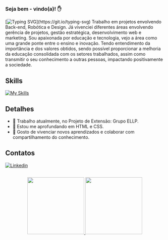 ### Seja bem - vindo(a)! ✋

[![Typing SVG](https://readme-typing-svg.herokuapp.com/?color=00FF7F&size=35&center=true&vCenter=true&width=1000&lines=Olá,me+chamo+Gabriela+Bueno!;Developer+;Sou+de+Cornélio+Procópio,+PR.;+e+estudante+de+Engenharia+da+Computação.)](https://git.io/typing-svg)
Trabalho em projetos envolvendo Back-end, Robótica e Design. Já vivenciei diferentes áreas envolvendo gerência de projetos, 
gestão estratégica, desenvolvimento web e marketing. Sou apaixonada por educação e tecnologia, vejo a área  como uma grande 
ponte entre o ensino e inovação. 
Tendo entendimento da importância e dos valores obtidos, sendo possível proporcionar a melhoria da educação consolidada com
os setores trabalhados, assim como transmitir o seu conhecimento a outras pessoas, impactando positivamente a sociedade.

## Skills
[![My Skills](https://skillicons.dev/icons?i=c,java,mysql,r,html,css,js,python)](https://skillicons.dev)

## Detalhes
- 🔭 Trabalho atualmente, no Projeto de Extensão: Grupo ELLP.
- 🌱 Estou me aprofundando em HTML e CSS.
- 🤗 Gosto de vivenciar novos aprendizados e colaborar com compartilhamento do conhecimento.

## Contatos
[![Linkedin](https://img.shields.io/badge/LinkedIn-0077B5?style=for-the-badge&logo=linkedin&logoColor=white)](https://www.linkedin.com/in/gabrielabueno-/)

## 
<div align="center">
  <a href="https://github.com/GabrielaBueno">
  <img height="180em" src="https://github-readme-stats.vercel.app/api?username=GabrielaBueno&show_icons=true&theme=chartreuse-dark&include_all_commits=true&count_private=true"/>
  <img height="180em" src="https://github-readme-stats.vercel.app/api/top-langs/?username=GabrielaBueno&layout=compact&theme=chartreuse-dark"/>
</div>

